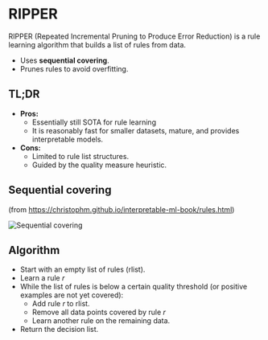 # RIPPER

RIPPER (Repeated Incremental Pruning to Produce Error Reduction) is a rule learning algorithm that builds a list of rules from data.

- Uses **sequential covering**.
- Prunes rules to avoid overfitting.


## TL;DR

* **Pros:**
  * Essentially still SOTA for rule learning
  * It is reasonably fast for smaller datasets, mature, and provides interpretable models.
* **Cons:**
  * Limited to rule list structures.
  * Guided by the quality measure heuristic.
  

## Sequential covering

(from https://christophm.github.io/interpretable-ml-book/rules.html)

![Sequential covering](covering-algo-1.png)


## Algorithm

* Start with an empty list of rules (rlist).
* Learn a rule $r$
* While the list of rules is below a certain quality threshold (or positive examples are not yet covered):
  * Add rule $r$ to rlist.
  * Remove all data points covered by rule $r$
  * Learn another rule on the remaining data.
* Return the decision list.
